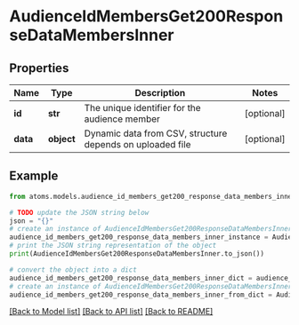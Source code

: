 # AudienceIdMembersGet200ResponseDataMembersInner


## Properties

Name | Type | Description | Notes
------------ | ------------- | ------------- | -------------
**id** | **str** | The unique identifier for the audience member | [optional] 
**data** | **object** | Dynamic data from CSV, structure depends on uploaded file | [optional] 

## Example

```python
from atoms.models.audience_id_members_get200_response_data_members_inner import AudienceIdMembersGet200ResponseDataMembersInner

# TODO update the JSON string below
json = "{}"
# create an instance of AudienceIdMembersGet200ResponseDataMembersInner from a JSON string
audience_id_members_get200_response_data_members_inner_instance = AudienceIdMembersGet200ResponseDataMembersInner.from_json(json)
# print the JSON string representation of the object
print(AudienceIdMembersGet200ResponseDataMembersInner.to_json())

# convert the object into a dict
audience_id_members_get200_response_data_members_inner_dict = audience_id_members_get200_response_data_members_inner_instance.to_dict()
# create an instance of AudienceIdMembersGet200ResponseDataMembersInner from a dict
audience_id_members_get200_response_data_members_inner_from_dict = AudienceIdMembersGet200ResponseDataMembersInner.from_dict(audience_id_members_get200_response_data_members_inner_dict)
```
[[Back to Model list]](../README.md#documentation-for-models) [[Back to API list]](../README.md#documentation-for-api-endpoints) [[Back to README]](../README.md)


